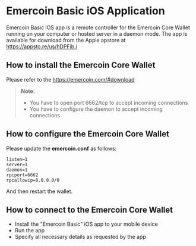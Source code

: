 Emercoin Basic iOS Application
===================


Emercoin Basic iOS app is a remote controller for the Emercoin Core Wallet running on your computer or hosted server in a daemon mode. The app is available for download from the Apple apstore at https://appsto.re/us/hDPFib.i


How to install the Emercoin Core Wallet
-------------

Please refer to the https://emercoin.com/#download

> **Note:**
> - You have to open port 6662/tcp to accept incoming connections
> - You have to configure the daemon to accept incoming connections

How to configure the Emercoin Core Wallet
-------------

Please update the **emercoin.conf** as follows:

```
listen=1
server=1
daemon=1
rpcport=6662
rpcallowip=0.0.0.0/0
```

And then restart the wallet.

How to connect to the Emercoin Core Wallet
-------------

 - Install the "Emercoin Basic" iOS app to your mobile device
 - Run the app
 - Specify all necessary details as requested by the app

